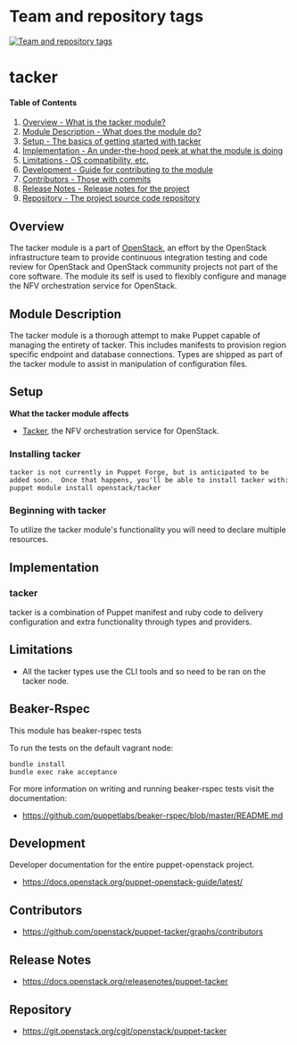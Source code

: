 Team and repository tags
========================

[![Team and repository tags](https://governance.openstack.org/tc/badges/puppet-tacker.svg)](https://governance.openstack.org/tc/reference/tags/index.html)

<!-- Change things from this point on -->

tacker
=======

#### Table of Contents

1. [Overview - What is the tacker module?](#overview)
2. [Module Description - What does the module do?](#module-description)
3. [Setup - The basics of getting started with tacker](#setup)
4. [Implementation - An under-the-hood peek at what the module is doing](#implementation)
5. [Limitations - OS compatibility, etc.](#limitations)
6. [Development - Guide for contributing to the module](#development)
7. [Contributors - Those with commits](#contributors)
8. [Release Notes - Release notes for the project](#release-notes)
9. [Repository - The project source code repository](#repository)

Overview
--------

The tacker module is a part of [OpenStack](https://www.openstack.org), an effort by the OpenStack infrastructure team to provide continuous integration testing and code review for OpenStack and OpenStack community projects not part of the core software.  The module its self is used to flexibly configure and manage the NFV orchestration service for OpenStack.

Module Description
------------------

The tacker module is a thorough attempt to make Puppet capable of managing the entirety of tacker.  This includes manifests to provision region specific endpoint and database connections.  Types are shipped as part of the tacker module to assist in manipulation of configuration files.

Setup
-----

**What the tacker module affects**

* [Tacker](https://wiki.openstack.org/wiki/Tacker), the NFV orchestration service for OpenStack.

### Installing tacker

    tacker is not currently in Puppet Forge, but is anticipated to be added soon.  Once that happens, you'll be able to install tacker with:
    puppet module install openstack/tacker

### Beginning with tacker

To utilize the tacker module's functionality you will need to declare multiple resources.

Implementation
--------------

### tacker

tacker is a combination of Puppet manifest and ruby code to delivery configuration and extra functionality through types and providers.

Limitations
------------

* All the tacker types use the CLI tools and so need to be ran on the tacker node.

Beaker-Rspec
------------

This module has beaker-rspec tests

To run the tests on the default vagrant node:

```shell
bundle install
bundle exec rake acceptance
```

For more information on writing and running beaker-rspec tests visit the documentation:

* https://github.com/puppetlabs/beaker-rspec/blob/master/README.md

Development
-----------

Developer documentation for the entire puppet-openstack project.

* https://docs.openstack.org/puppet-openstack-guide/latest/

Contributors
------------

* https://github.com/openstack/puppet-tacker/graphs/contributors

Release Notes
-------------

* https://docs.openstack.org/releasenotes/puppet-tacker

Repository
----------

* https://git.openstack.org/cgit/openstack/puppet-tacker
